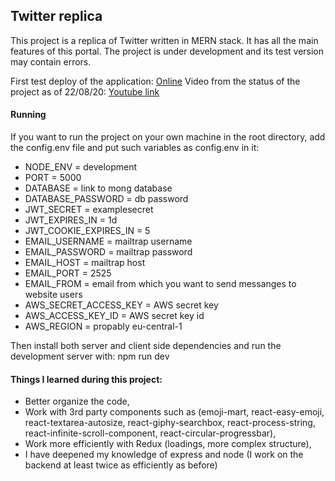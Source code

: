 ## Twitter replica

This project is a replica of Twitter written in MERN stack. It has all the main features of this portal. The project is under development and its test version may contain errors.

First test deploy of the application: [Online](https://twitterreplica.herokuapp.com/)
Video from the status of the project as of 22/08/20: [Youtube link](https://www.youtube.com/watch?v=ZYlMCxW5iRI&)

#### Running

If you want to run the project on your own machine in the root directory, add the config.env file and put such variables as config.env in it:

- NODE_ENV = development
- PORT = 5000
- DATABASE = link to mong database
- DATABASE_PASSWORD = db password
- JWT_SECRET = examplesecret
- JWT_EXPIRES_IN = 1d
- JWT_COOKIE_EXPIRES_IN = 5
- EMAIL_USERNAME = mailtrap username
- EMAIL_PASSWORD = mailtrap password
- EMAIL_HOST = mailtrap host
- EMAIL_PORT = 2525
- EMAIL_FROM = email from which you want to send messanges to website users
- AWS_SECRET_ACCESS_KEY = AWS secret key
- AWS_ACCESS_KEY_ID = AWS secret key id
- AWS_REGION = propably eu-central-1

Then install both server and client side dependencies and run the development server with: npm run dev

#### Things I learned during this project:

- Better organize the code,
- Work with 3rd party components such as (emoji-mart, react-easy-emoji, react-textarea-autosize, react-giphy-searchbox, react-process-string, react-infinite-scroll-component, react-circular-progressbar),
- Work more efficiently with Redux (loadings, more complex structure),
- I have deepened my knowledge of express and node (I work on the backend at least twice as efficiently as before)
